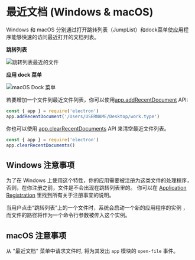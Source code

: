 # 最近文档 (Windows & macOS)

Windows 和 macOS 分别通过打开跳转列表（JumpList）和dock菜单使应用程序能够快速的访问最近打开的文档列表。

**跳转列表**

![跳转列表最近的文件](https://cloud.githubusercontent.com/assets/2289/23446924/11a27b98-fdfc-11e6-8485-cc3b1e86b80a.png)

**应用 dock 菜单**

![macOS Dock 菜单](https://cloud.githubusercontent.com/assets/639601/5069610/2aa80758-6e97-11e4-8cfb-c1a414a10774.png)

若要增加一个文件到最近文件列表，你可以使用[app.addRecentDocument](../api/app.md#appaddrecentdocumentpath-macos-windows) API:

```javascript
const { app } = require('electron')
app.addRecentDocument('/Users/USERNAME/Desktop/work.type')
```

你也可以使用 [app.clearRecentDocuments](../api/app.md#appclearrecentdocuments-macos-windows) API 来清空最近文件列表。

```javascript
const { app } = require('electron')
app.clearRecentDocuments()
```

## Windows 注意事项

为了在 Windows 上使用这个特性，你的应用需要被注册为这类文件的处理程序，否则，在你注册之前，文件是不会出现在跳转列表里的。 你可以在 [Application Registration](https://msdn.microsoft.com/en-us/library/cc144104(VS.85).aspx) 里找到所有关于注册事宜的说明。

当用户点击“跳转列表”上的一个文件时，系统会启动一个新的应用程序的实例 ，而文件的路径将作为一个命令行参数被传入这个实例。

## macOS 注意事项

从 "最近文档" 菜单中请求文件时, 将为其发出 ` app ` 模块的 ` open-file ` 事件。